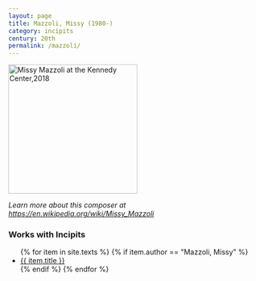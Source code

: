 ```yaml
---
layout: page
title: Mazzoli, Missy (1980-)
category: incipits
century: 20th
permalink: /mazzoli/
---
```

<a title="Ser_Amantio_di_Nicolao, CC BY-SA 3.0 &lt;https://creativecommons.org/licenses/by-sa/3.0&gt;, via Wikimedia Commons" href="https://commons.wikimedia.org/wiki/File:Missy_Mazzoli_at_the_Kennedy_Center,2018.jpg"><img width="256" alt="Missy Mazzoli at the Kennedy Center,2018" src="https://upload.wikimedia.org/wikipedia/commons/thumb/b/be/Missy_Mazzoli_at_the_Kennedy_Center%2C2018.jpg/256px-Missy_Mazzoli_at_the_Kennedy_Center%2C2018.jpg"></a>

*Learn more about this composer at <a href="https://en.wikipedia.org/wiki/Missy_Mazzoli" target="_blank">https://en.wikipedia.org/wiki/Missy_Mazzoli</a>*
<br/>


### Works with Incipits
<ul class="texts">
    {% for item in site.texts %}
      {% if item.author == "Mazzoli, Missy" %}
          <li class="text-title">
          <a href="{{ site.baseurl }}{{ item.url }}">
        {{ item.title }}
              </a>
    </li>
      {% endif %}
    {% endfor %}
</ul>
